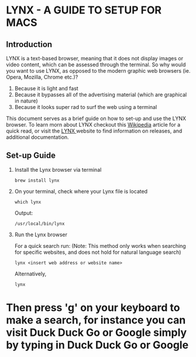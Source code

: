 # LYNX - A GUIDE TO SETUP FOR MACS

## Introduction
LYNX is a text-based browser, meaning that it does not display images or video content, which can be assessed through the terminal. So why would you want to use LYNX, as opposed to the modern graphic web browsers (ie. Opera, Mozilla, Chrome etc.)?
1. Because it is light and fast
2. Because it bypasses all of the advertising material (which are graphical in nature)
3. Because it looks super rad to surf the web using a terminal
<p> This document serves as a brief guide on how to set-up and use the LYNX browser. To learn morn about LYNX checkout this <a href='https://en.wikipedia.org/wiki/Lynx_(web_browser)'>Wikipedia</a> article for a quick read, or visit the <a href='https://lynx.invisible-island.net/'> LYNX </a> website to find information on releases, and additional documentation.

## Set-up Guide
1. Install the Lynx browser via terminal
   
	```
	brew install lynx
	```

2. On your terminal, check where your Lynx file is located
	```
	which lynx
	```
     Output:
	  ```
	 /usr/local/bin/lynx
	  ```
   
3. Run the Lynx browser
   
     For a quick search run: (Note: This method only works when searching for specific websites, and does not hold for natural language search)
	  ```
	  lynx <insert web address or website name>
	  ```
     Alternatively, 
	  ```
	  lynx
	  ```

# Then press 'g' on your keyboard to make a search, for instance you can visit Duck Duck Go or Google simply by typing in Duck Duck Go or Google

 

